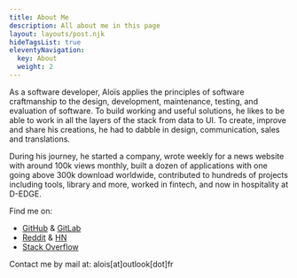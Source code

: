 ```yaml
---
title: About Me
description: All about me in this page
layout: layouts/post.njk
hideTagsList: true
eleventyNavigation:
  key: About
  weight: 2
---
```



As a software developer, Aloïs applies the principles of software craftmanship to the design, development, maintenance, testing, and evaluation of software. To build working and useful solutions, he likes to be able to work in all the layers of the stack from data to UI. To create, improve and share his creations, he had to dabble in design, communication, sales and translations.

During his journey, he started a company, wrote weekly for a news website with around 100k views monthly, built a dozen of applications with one going above 300k download worldwide, contributed to hundreds of projects including tools, library and more, worked in fintech, and now in hospitality at D-EDGE.

Find me on:
- [GitHub](https://github.com/aloisdg/) & [GitLab](https://gitlab.com/aloisdegouvello)
- [Reddit](https://www.reddit.com/user/aloisdg/) & [HN](https://news.ycombinator.com/user?id=aloisdg)
- [Stack Overflow](https://stackoverflow.com/users/1248177/aloisdg)

Contact me by mail at: alois[at]outlook[dot]fr
